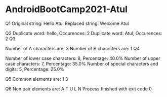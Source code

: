 # AndroidBootCamp2021-Atul
Q1
Original string: Hello Atul
Replaced string: Welcome Atul

Q2
Duplicate word: hello, Occurences: 2
Duplicate word: Atul, Occurences: 2
Q3

Number of A characters are: 3
Number of B characters are: 1
Q4

Number of lower case characters: 8, Percentage: 40.0%
Number of upper case characters: 7, Percentage: 35.0%
Number of special characters and digits: 5, Percentage: 25.0%

Q5
Common elements are: 
1 3 

Q6
Non pair elements are: 
A T U L N
Process finished with exit code 0

